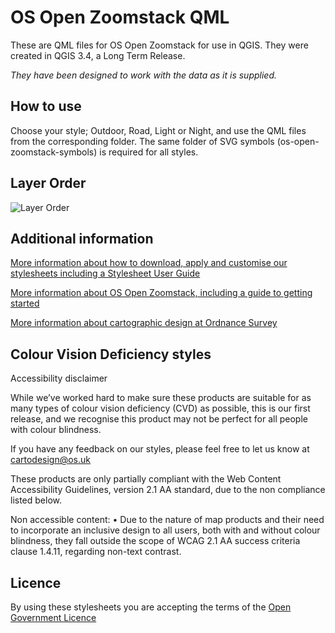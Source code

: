 # OS Open Zoomstack QML

These are QML files for OS Open Zoomstack for use in QGIS. They were created in QGIS 3.4, a Long Term Release.

*They have been designed to work with the data as it is supplied.*

## How to use
Choose your style; Outdoor, Road, Light or Night, and use the QML files from the corresponding folder.
The same folder of SVG symbols (os-open-zoomstack-symbols) is required for all styles.

## Layer Order
![Layer Order](https://raw.githubusercontent.com/OrdnanceSurvey/OS-Open-Zoomstack-Stylesheets/master/GeoPackage/QGIS%20Stylesheets%20(QML)/Layer%20Order.PNG)

## Additional information

[More information about how to download, apply and customise our stylesheets including a Stylesheet User Guide](http://www.ordnancesurvey.co.uk/resources/carto-design/cartographic-stylesheets.html)

[More information about OS Open Zoomstack, including a guide to getting started](http://www.ordnancesurvey.co.uk/business-and-government/products/os-open-zoomstack.html)

[More information about cartographic design at Ordnance Survey](https://www.ordnancesurvey.co.uk/resources/carto-design/)

## Colour Vision Deficiency styles

Accessibility disclaimer

While we’ve worked hard to make sure these products are suitable for as many types of colour vision deficiency (CVD) as possible, this is our first release, and we recognise this product may not be perfect for all people with colour blindness. 

If you have any feedback on our styles, please feel free to let us know at cartodesign@os.uk

These products are only partially compliant with the Web Content Accessibility Guidelines, version 2.1 AA standard, due to the non compliance listed below.

Non accessible content:
•	Due to the nature of map products and their need to incorporate an inclusive design to all users, both with and without colour blindness, they fall outside the scope of WCAG 2.1 AA success criteria clause 1.4.11, regarding non-text contrast. 

## Licence

By using these stylesheets you are accepting the terms of the [Open Government Licence](http://www.nationalarchives.gov.uk/doc/open-government-licence/)
